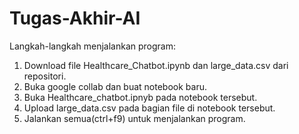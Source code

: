 # Tugas-Akhir-AI

Langkah-langkah menjalankan program:
1. Download file Healthcare_Chatbot.ipynb dan large_data.csv dari repositori.
2. Buka google collab dan buat notebook baru.
3. Buka Healthcare_chatbot.ipnyb pada notebook tersebut.
4. Upload large_data.csv pada bagian file di notebook tersebut.
5. Jalankan semua(ctrl+f9) untuk menjalankan program.

